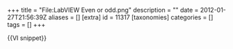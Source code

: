 +++
title = "File:LabVIEW Even or odd.png"
description = ""
date = 2012-01-27T21:56:39Z
aliases = []
[extra]
id = 11317
[taxonomies]
categories = []
tags = []
+++

{{VI snippet}}
